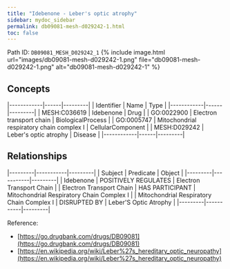```yaml
---
title: "Idebenone - Leber's optic atrophy"
sidebar: mydoc_sidebar
permalink: db09081-mesh-d029242-1.html
toc: false 
---
```



Path ID: `DB09081_MESH_D029242_1`
{% include image.html url="images/db09081-mesh-d029242-1.png" file="db09081-mesh-d029242-1.png" alt="db09081-mesh-d029242-1" %}

## Concepts

|------------|------|---------|
| Identifier | Name | Type    |
|------------|------|---------|
| MESH:C036619 | Idebenone | Drug |
| GO:0022900 | Electron transport chain | BiologicalProcess |
| GO:0005747 | Mitochondrial respiratory chain complex I | CellularComponent |
| MESH:D029242 | Leber's optic atrophy | Disease |
|------------|------|---------|

## Relationships

|---------|-----------|---------|
| Subject | Predicate | Object  |
|---------|-----------|---------|
| Idebenone | POSITIVELY REGULATES | Electron Transport Chain |
| Electron Transport Chain | HAS PARTICIPANT | Mitochondrial Respiratory Chain Complex I |
| Mitochondrial Respiratory Chain Complex I | DISRUPTED BY | Leber'S Optic Atrophy |
|---------|-----------|---------|

Reference: 
  - [https://go.drugbank.com/drugs/DB09081](https://go.drugbank.com/drugs/DB09081)
  - [https://en.wikipedia.org/wiki/Leber%27s_hereditary_optic_neuropathy](https://en.wikipedia.org/wiki/Leber%27s_hereditary_optic_neuropathy)
